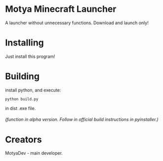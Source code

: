 # Motya Minecraft Launcher
A launcher without unnecessary functions. Download and launch only!

# Installing
Just install this program!

# Building
install python, and execute:

`python build.py`

in dist .exe file.

###### (function in alpha version. Follow in official build instructions in pyinstaller.)

# Creators
MotyaDev - main developer.
